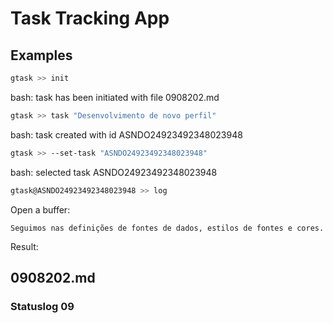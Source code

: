 # Task Tracking App

## Examples

``` bash
gtask >> init
```

bash: task has been initiated with file 0908202.md

``` bash
gtask >> task "Desenvolvimento de novo perfil"
```

bash: task created with id ASNDO24923492348023948

``` bash
gtask >> --set-task "ASNDO24923492348023948"
```

bash: selected task ASNDO24923492348023948

``` bash
gtask@ASNDO24923492348023948 >> log
```

Open a buffer: 

``` text
Seguimos nas definições de fontes de dados, estilos de fontes e cores.
```

Result:

## 0908202.md

### Statuslog 09
